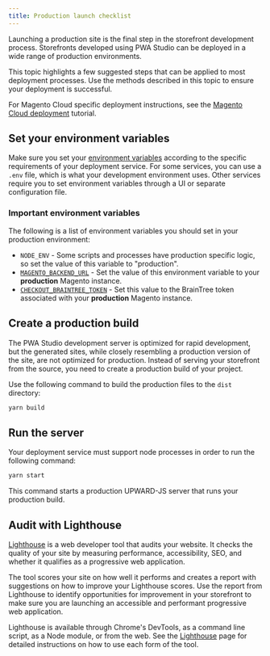 ```yaml
---
title: Production launch checklist
---
```


Launching a production site is the final step in the storefront development process.
Storefronts developed using PWA Studio can be deployed in a wide range of production environments.

This topic highlights a few suggested steps that can be applied to most deployment processes.
Use the methods described in this topic to ensure your deployment is successful.

For Magento Cloud specific deployment instructions, see the [Magento Cloud deployment][] tutorial.

## Set your environment variables

Make sure you set your [environment variables][] according to the specific requirements of your deployment service.
For some services, you can use a `.env` file, which is what your development environment uses.
Other services require you to set environment variables through a UI or separate configuration file.

### Important environment variables

The following is a list of environment variables you should set in your production environment:

-   `NODE_ENV` - Some scripts and processes have production specific logic, so set the value of this variable to "production".
-   [`MAGENTO_BACKEND_URL`][] - Set the value of this environment variable to your **production** Magento instance.
-   [`CHECKOUT_BRAINTREE_TOKEN`][] - Set this value to the BrainTree token associated with your **production** Magento instance.

## Create a production build

The PWA Studio development server is optimized for rapid development,
but the generated sites, while closely resembling a production version of the site, are not optimized for production.
Instead of serving your storefront from the source, you need to create a production build of your project.

Use the following command to build the production files to the `dist` directory:

```sh
yarn build
```

## Run the server

Your deployment service must support node processes in order to run the following command:

```sh
yarn start
```

This command starts a production UPWARD-JS server that runs your production build.

## Audit with Lighthouse

[Lighthouse][] is a web developer tool that audits your website.
It checks the quality of your site by measuring performance, accessibility, SEO, and whether it qualifies as a progressive web application.

The tool scores your site on how well it performs and creates a report with suggestions on how to improve your Lighthouse scores.
Use the report from Lighthouse to identify opportunities for improvement in your storefront to make sure you are launching an accessible and performant progressive web application.

Lighthouse is available through Chrome's DevTools, as a command line script, as a Node module, or from the web.
See the [Lighthouse][] page for detailed instructions on how to use each form of the tool.

[magento cloud deployment]: <{%link tutorials/cloud-deploy/index.md %}>
[environment variables]: <{%link pwa-buildpack/reference/environment-variables/index.md %}>
[`magento_backend_url`]: <{%link pwa-buildpack/reference/environment-variables/index.md %}#magento_backend_url>
[`checkout_braintree_token`]: <{%link pwa-buildpack/reference/environment-variables/index.md %}#checkout_braintree_token>

[lighthouse]: https://developers.google.com/web/tools/lighthouse/

